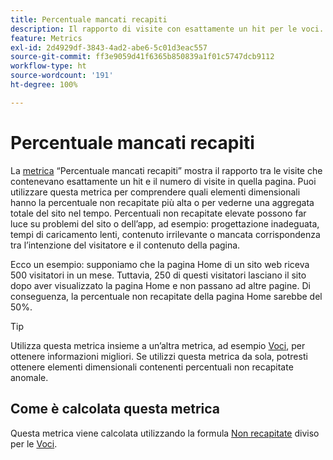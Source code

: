 ```yaml
---
title: Percentuale mancati recapiti
description: Il rapporto di visite con esattamente un hit per le voci.
feature: Metrics
exl-id: 2d4929df-3843-4ad2-abe6-5c01d3eac557
source-git-commit: ff3e9059d41f6365b850839a1f01c5747dcb9112
workflow-type: ht
source-wordcount: '191'
ht-degree: 100%

---
```


# Percentuale mancati recapiti

La [metrica](overview.md) “Percentuale mancati recapiti” mostra il rapporto tra le visite che contenevano esattamente un hit e il numero di visite in quella pagina. Puoi utilizzare questa metrica per comprendere quali elementi dimensionali hanno la percentuale non recapitate più alta o per vederne una aggregata totale del sito nel tempo. Percentuali non recapitate elevate possono far luce su problemi del sito o dell’app, ad esempio: progettazione inadeguata, tempi di caricamento lenti, contenuto irrilevante o mancata corrispondenza tra l’intenzione del visitatore e il contenuto della pagina.

Ecco un esempio: supponiamo che la pagina Home di un sito web riceva 500 visitatori in un mese. Tuttavia, 250 di questi visitatori lasciano il sito dopo aver visualizzato la pagina Home e non passano ad altre pagine. Di conseguenza, la percentuale non recapitate della pagina Home sarebbe del 50%.

>[!TIP]
>
>Utilizza questa metrica insieme a un’altra metrica, ad esempio [Voci](entries.md), per ottenere informazioni migliori. Se utilizzi questa metrica da sola, potresti ottenere elementi dimensionali contenenti percentuali non recapitate anomale.

## Come è calcolata questa metrica

Questa metrica viene calcolata utilizzando la formula [Non recapitate](bounces.md) diviso per le [Voci](entries.md).
